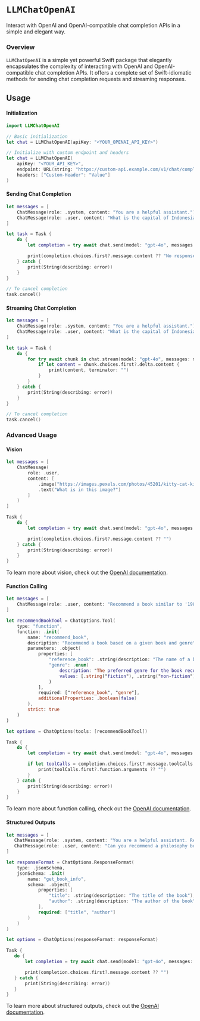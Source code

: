 # ``LLMChatOpenAI``

Interact with OpenAI and OpenAI-compatible chat completion APIs in a simple and elegant way.

### Overview

``LLMChatOpenAI`` is a simple yet powerful Swift package that elegantly encapsulates the complexity of interacting with OpenAI and OpenAI-compatible chat completion APIs. It offers a complete set of Swift-idiomatic methods for sending chat completion requests and streaming responses.

## Usage

#### Initialization

```swift
import LLMChatOpenAI

// Basic initialization
let chat = LLMChatOpenAI(apiKey: "<YOUR_OPENAI_API_KEY>")

// Initialize with custom endpoint and headers
let chat = LLMChatOpenAI(
    apiKey: "<YOUR_API_KEY>",
    endpoint: URL(string: "https://custom-api.example.com/v1/chat/completions")!,
    headers: ["Custom-Header": "Value"]
)
```

#### Sending Chat Completion

```swift
let messages = [
    ChatMessage(role: .system, content: "You are a helpful assistant."),
    ChatMessage(role: .user, content: "What is the capital of Indonesia?")
]

let task = Task {
    do {
        let completion = try await chat.send(model: "gpt-4o", messages: messages)

        print(completion.choices.first?.message.content ?? "No response")
    } catch {
        print(String(describing: error))
    }
}

// To cancel completion
task.cancel()
```

#### Streaming Chat Completion

```swift
let messages = [
    ChatMessage(role: .system, content: "You are a helpful assistant."),
    ChatMessage(role: .user, content: "What is the capital of Indonesia?")
]

let task = Task {
    do {
        for try await chunk in chat.stream(model: "gpt-4o", messages: messages) {
            if let content = chunk.choices.first?.delta.content {
                print(content, terminator: "")
            }
        }
    } catch {
        print(String(describing: error))
    }
}

// To cancel completion
task.cancel()
```

### Advanced Usage

#### Vision

```swift
let messages = [
    ChatMessage(
        role: .user,
        content: [
            .image("https://images.pexels.com/photos/45201/kitty-cat-kitten-pet-45201.jpeg", detail: .high),
            .text("What is in this image?")
        ]
    )
]

Task {
    do {
        let completion = try await chat.send(model: "gpt-4o", messages: messages)

        print(completion.choices.first?.message.content ?? "")
    } catch {
        print(String(describing: error))
    }
}
```

To learn more about vision, check out the [OpenAI documentation](https://platform.openai.com/docs/guides/vision).

#### Function Calling

```swift
let messages = [
    ChatMessage(role: .user, content: "Recommend a book similar to '1984'")
]

let recommendBookTool = ChatOptions.Tool(
    type: "function",
    function: .init(
        name: "recommend_book",
        description: "Recommend a book based on a given book and genre",
        parameters: .object(
            properties: [
                "reference_book": .string(description: "The name of a book the user likes"),
                "genre": .enum(
                    description: "The preferred genre for the book recommendation",
                    values: [.string("fiction"), .string("non-fiction")]
                )
            ],
            required: ["reference_book", "genre"],
            additionalProperties: .boolean(false)
        ),
        strict: true
    )
)

let options = ChatOptions(tools: [recommendBookTool])

Task {
    do {
        let completion = try await chat.send(model: "gpt-4o", messages: messages, options: options)

        if let toolCalls = completion.choices.first?.message.toolCalls {
            print(toolCalls.first?.function.arguments ?? "")
        }
    } catch {
        print(String(describing: error))
    }
}
```

To learn more about function calling, check out the [OpenAI documentation](https://platform.openai.com/docs/guides/function-calling).

#### Structured Outputs

```swift
let messages = [
   ChatMessage(role: .system, content: "You are a helpful assistant. Respond with a JSON object containing the book title and author."),
   ChatMessage(role: .user, content: "Can you recommend a philosophy book?")
]

let responseFormat = ChatOptions.ResponseFormat(
    type: .jsonSchema,
    jsonSchema: .init(
        name: "get_book_info",
        schema: .object(
            properties: [
                "title": .string(description: "The title of the book"),
                "author": .string(description: "The author of the book")
            ],
            required: ["title", "author"]
        )
    )
)

let options = ChatOptions(responseFormat: responseFormat)

Task {
   do {
       let completion = try await chat.send(model: "gpt-4o", messages: messages, options: options)

       print(completion.choices.first?.message.content ?? "")
   } catch {
       print(String(describing: error))
   }
}
```

To learn more about structured outputs, check out the [OpenAI documentation](https://platform.openai.com/docs/guides/structured-outputs/introduction).
